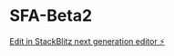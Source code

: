 # SFA-Beta2

[Edit in StackBlitz next generation editor ⚡️](https://stackblitz.com/~/github.com/yuch4/SFA-Beta2)